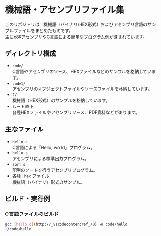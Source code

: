 # 機械語・アセンブリファイル集

このリポジトリは、機械語（バイナリ/HEX形式）およびアセンブリ言語のサンプルファイルをまとめたものです。  
主にx86アセンブリやC言語による簡単なプログラム例が含まれています。

## ディレクトリ構成

- `code/`  
  C言語やアセンブリのソース、HEXファイルなどのサンプルを格納しています。
- `code1/`  
  アセンブリのオブジェクトファイルやソースファイルを格納しています。
- `2/`  
  機械語（HEX形式）のサンプルを格納しています。
- ルート直下  
  各種HEXファイルやアセンブリソース、PDF資料などがあります。

## 主なファイル

- `hello.c`  
  C言語による「Hello, world」プログラム。
- `hello.s`  
  アセンブリによる標準出力プログラム。
- `sort.s`  
  配列のソートを行うアセンブリプログラム。
- 各種 `.hex` ファイル  
  機械語（バイナリ）形式のサンプル。

## ビルド・実行例

### C言語ファイルのビルド

```sh
gcc [hello.c](http://_vscodecontentref_/0) -o code/hello
./code/hello